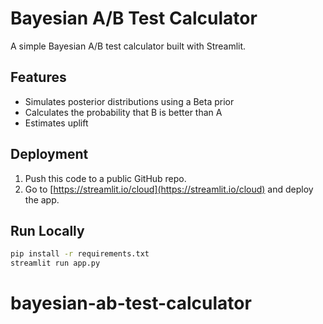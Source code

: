 # Bayesian A/B Test Calculator

A simple Bayesian A/B test calculator built with Streamlit.

## Features
- Simulates posterior distributions using a Beta prior
- Calculates the probability that B is better than A
- Estimates uplift

## Deployment

1. Push this code to a public GitHub repo.
2. Go to [https://streamlit.io/cloud](https://streamlit.io/cloud) and deploy the app.

## Run Locally

```bash
pip install -r requirements.txt
streamlit run app.py
```
# bayesian-ab-test-calculator
